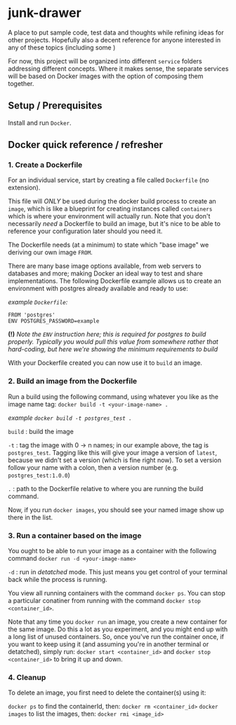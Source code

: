 # junk-drawer

A place to put sample code, test data and thoughts while refining ideas for other projects.
Hopefully also a decent reference for anyone interested in any of these topics (including some )

For now, this project will be organized into different `service` folders addressing different concepts.
Where it makes sense, the separate services will be based on Docker images with the option of composing them together.

## Setup / Prerequisites

Install and run `Docker`.

## Docker quick reference / refresher

### 1. Create a Dockerfile

For an individual service, start by creating a file called `Dockerfile` (no extension).

This file will _ONLY_ be used during the docker build process to create an `image`, which is like a blueprint for creating instances called `containers` which is where your environment will actually run.
Note that you don't necessarily _need_ a Dockerfile to build an image, but it's nice to be able to reference your configuration later should you need it.

The Dockerfile needs (at a minimum) to state which "base image" we deriving our own image `FROM`.

There are many base image options available, from web servers to databases and more; making Docker an ideal way to test and share implementations.
The following Dockerfile example allows us to create an environment with postgres already available and ready to use:

_example `Dockerfile`:_

```
FROM 'postgres'
ENV POSTGRES_PASSWORD=example
```

**(!)** _Note the `ENV` instruction here; this is required for postgres to build properly. Typically you would pull this value from somewhere rather that hard-coding, but here we're showing the minimum requirements to build_

With your Dockerfile created you can now use it to `build` an image.

### 2. Build an image from the Dockerfile

Run a build using the following command, using whatever you like as the image name tag: `docker build -t <your-image-name> .`

_example `docker build -t postgres_test .`_

`build`
: build the image

`-t`
: tag the image with 0 -> n names; in our example above, the tag is `postgres_test`. Tagging like this will give your image a version of `latest`, because we didn't set a version (which is fine right now). To set a version follow your name with a colon, then a version number (e.g. `postgres_test:1.0.0`)

`.`
: path to the Dockerfile relative to where you are running the build command.

Now, if you run `docker images`, you should see your named image show up there in the list.

### 3. Run a container based on the image

You ought to be able to run your image as a container with the following command
`docker run -d <your-image-name>`

`-d`
: run in _detatched_ mode. This just means you get control of your terminal back while the process is running.

You view all running containers with the command `docker ps`.
You can stop a particular conatiner from running with the command `docker stop <container_id>`.

Note that any time you `docker run` an image, you create a new container for the same image.
Do this a lot as you experiment, and you might end up with a long list of unused containers.
So, once you've run the container once, if you want to keep using it (and assuming you're in another terminal or detatched), simply run:
`docker start <container_id>` and `docker stop <container_id>` to bring it up and down.

### 4. Cleanup

To delete an image, you first need to delete the container(s) using it:

`docker ps` to find the containerId, then: `docker rm <container_id>`
`docker images` to list the images, then: `docker rmi <image_id>`
